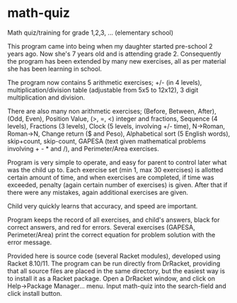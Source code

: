 math-quiz
=========
Math quiz/training for grade 1,2,3, ... (elementary school)

This program came into being when my daughter started pre-school 2 years ago. Now she's 7 years old and is attending grade 2. Consequently the program has been extended by many new exercises, all as per material she has been learning in school.

The program now contains 5 arithmetic exercises; +/- (in 4 levels), multiplication/division table (adjustable from 5x5 to 12x12), 3 digit multiplication and division.

There are also many non arithmetic exercises; (Before, Between, After), (Odd, Even), Position Value, (>, =, <) integer and fractions, Sequence (4 levels), Fractions (3 levels), Clock (5 levels, involving +/- time), N->Roman, Roman->N, Change return ($ and Peso), Alphabetical sort (5 English words), skip+count, skip-count, GAPESA (text given mathematical problems involving + - * and /), and Perimeter/Area exercises.

Program is very simple to operate, and easy for parent to control later what was the child up to. Each exercise set (min 1, max 30 exercises) is allotted certain amount of time, and when exercises are completed, if time was exceeded, penalty (again certain number of exercises) is given. After that if there were any mistakes, again additional exercises are given.

Child very quickly learns that accuracy, and speed are important.

Program keeps the record of all exercises, and child's answers, black for correct answers, and red for errors. Several exercises (GAPESA, Perimeter/Area) print the correct equation for problem solution with the error message.

Provided here is source code (several Racket modules), developed using Racket 8.10/11. The program can be run directly from DrRacket, providing that all source files are placed in the same directory, but the easiest way is to install it as a Racket package. Open a DrRacket window, and click on Help->Package Manager... menu. Input math-quiz into the search-field and click install button.
